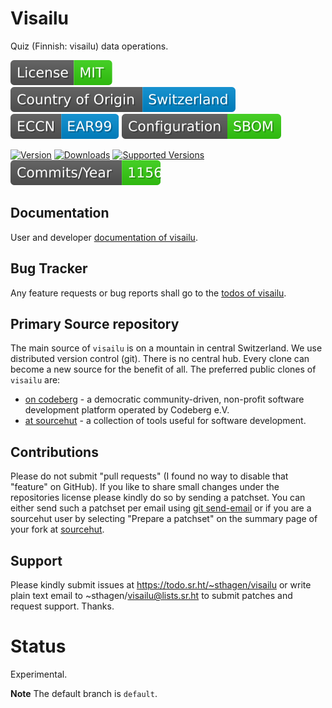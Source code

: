 # Visailu 

Quiz (Finnish: visailu) data operations.

[![License](docs/badges/license-spdx-mit.svg)](https://git.sr.ht/~sthagen/visailu/tree/default/item/LICENSE)
[![Country of Origin](docs/badges/country-of-origin-name-switzerland-neutral.svg)](https://git.sr.ht/~sthagen/visailu/tree/default/item/COUNTRY-OF-ORIGIN)
[![Export Classification Control Number (ECCN)](docs/badges/export-control-classification-number_eccn-ear99-neutral.svg)](https://git.sr.ht/~sthagen/visailu/tree/default/item/EXPORT-CONTROL-CLASSIFICATION-NUMBER)
[![Configuration](docs/badges/configuration-sbom.svg)](https://git.sr.ht/~sthagen/visailu/tree/default/item/docs/third-party/README.md)

[![Version](https://img.shields.io/pypi/v/visailu.svg?style=flat)](https://pypi.python.org/pypi/visailu/)
[![Downloads](https://static.pepy.tech/badge/visailu/month)](https://pepy.tech/project/visailu)
[![Supported Versions](https://img.shields.io/pypi/pyversions/visailu.svg?style=flat)](https://pypi.python.org/pypi/visailu/)
[![Maintenance Status](docs/badges/commits-per-year.svg)](https://git.sr.ht/~sthagen/visailu/log)

## Documentation

User and developer [documentation of visailu](https://codes.dilettant.life/docs/visailu).

## Bug Tracker

Any feature requests or bug reports shall go to the [todos of visailu](https://todo.sr.ht/~sthagen/visailu).

## Primary Source repository

The main source of `visailu` is on a mountain in central Switzerland.
We use distributed version control (git).
There is no central hub.
Every clone can become a new source for the benefit of all.
The preferred public clones of `visailu` are:

* [on codeberg](https://codeberg.org/sthagen/visailu) - a democratic community-driven, non-profit software development platform operated by Codeberg e.V.
* [at sourcehut](https://git.sr.ht/~sthagen/visailu) - a collection of tools useful for software development.

## Contributions

Please do not submit "pull requests" (I found no way to disable that "feature" on GitHub).
If you like to share small changes under the repositories license please kindly do so by sending a patchset.
You can either send such a patchset per email using [git send-email](https://git-send-email.io) or
if you are a sourcehut user by selecting "Prepare a patchset" on the summary page of your fork at [sourcehut](https://git.sr.ht/).

## Support

Please kindly submit issues at https://todo.sr.ht/~sthagen/visailu or write plain text email to ~sthagen/visailu@lists.sr.ht to submit patches and request support. Thanks.

# Status

Experimental.

**Note** The default branch is `default`.
